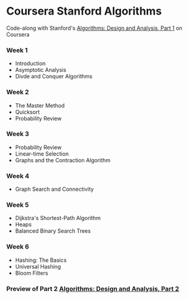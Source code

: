 # Coursera Stanford Algorithms

Code-along with Stanford's [Algorithms: Design and Analysis, Part 1](https://www.coursera.org/course/algo) on Coursera


### Week 1
- Introduction
- Asymptotic Analysis
- Divde and Conquer Algorithms

### Week 2
- The Master Method
- Quicksort
- Probability Review

### Week 3
- Probability Review
- Linear-time Selection
- Graphs and the Contraction Algorithm

### Week 4
- Graph Search and Connectivity

### Week 5
- Dijkstra's Shortest-Path Algorithm
- Heaps
- Balanced Binary Search Trees

### Week 6
- Hashing: The Basics
- Universal Hashing
- Bloom Filters


### Preview of Part 2 [Algorithms: Design and Analysis, Part 2](https://www.coursera.org/course/algo2)